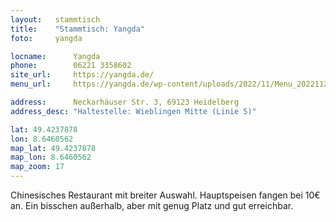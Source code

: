 ```yaml
---
layout:   stammtisch
title:    "Stammtisch: Yangda"
foto:     yangda

locname:      Yangda
phone:        06221 3358602
site_url:     https://yangda.de/
menu_url:     https://yangda.de/wp-content/uploads/2022/11/Menu_20221127_deutsch_V1.pdf

address:      Neckarhäuser Str. 3, 69123 Heidelberg
address_desc: "Haltestelle: Wieblingen Mitte (Linie 5)"

lat: 49.4237878
lon: 8.6460562
map_lat: 49.4237878
map_lon: 8.6460562
map_zoom: 17
---
```

Chinesisches Restaurant mit breiter Auswahl. Hauptspeisen fangen bei 10€ an.
Ein bisschen außerhalb, aber mit genug Platz und gut erreichbar.

